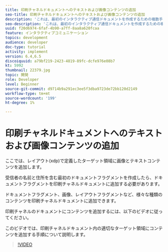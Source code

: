 ```yaml
---
title: 印刷チャネルドキュメントへのテキストおよび画像コンテンツの追加
seo-title: 印刷チャネルドキュメントへのテキストおよび画像コンテンツの追加
description: 'これは、最初のインタラクティブ通信ドキュメントを作成するための複数手順のチュートリアルの第7部です。 ここでは、レイアウト(xdp)で定義したターゲット領域に画像とテキストコンテンツを追加します。 '
seo-description: 'これは、最初のインタラクティブ通信ドキュメントを作成するための複数手順のチュートリアルの第7部です。 ここでは、レイアウト(xdp)で定義したターゲット領域に画像とテキストコンテンツを追加します。 '
uuid: f20d6974-6faf-4b90-a7ff-8aa8a620fcaa
feature: インタラクティブコミュニケーション
topics: development
audience: developer
doc-type: tutorial
activity: implement
version: 6.4,6.5
discoiquuid: a79bf219-2423-4819-89fc-dcfe976e08b7
kt: 5992
thumbnail: 22379.jpg
topic: 開発
role: Developer
level: Beginner
source-git-commit: d9714b9a291ec3ee5f3dba9723de72bb120d2149
workflow-type: tm+mt
source-wordcount: '199'
ht-degree: 1%

---
```



# 印刷チャネルドキュメントへのテキストおよび画像コンテンツの追加

ここでは、レイアウト(xdp)で定義したターゲット領域に画像とテキストコンテンツを追加します。

受信者の名前と住所を含む最初のドキュメントフラグメントを作成したら、ドキュメントフラグメントを印刷チャネルドキュメントに追加する必要があります。

ドキュメントフラグメント、画像、レイアウトフラグメントなど、様々な種類のコンテンツを印刷チャネルドキュメントに追加できます。

印刷チャネルのドキュメントにコンテンツを追加するには、以下のビデオに従ってください。

このビデオでは、印刷チャネルドキュメント内の適切なターゲット領域にコンテンツを追加する手順について説明します。

>[!VIDEO](https://video.tv.adobe.com/v/22379t2/?quality=9&learn=on)

